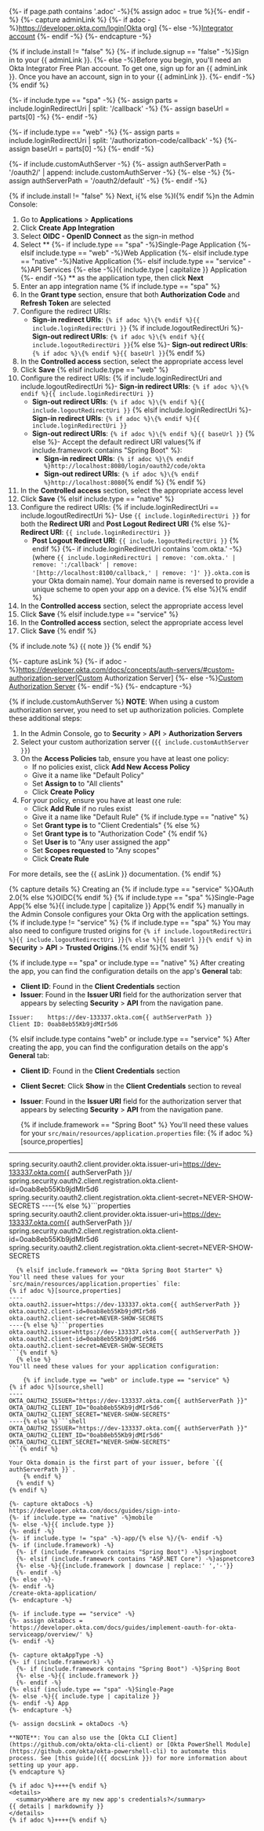 {%- if page.path contains '.adoc' -%}{% assign adoc = true %}{%- endif -%}
{%- capture adminLink %}
  {%- if adoc -%}https://developer.okta.com/login[Okta org]
  {%- else -%}[Integrator account](https://developer.okta.com/login)
  {%- endif -%}
{%- endcapture -%}

{% if include.install != "false" %}
  {%- if include.signup == "false" -%}Sign in to your {{ adminLink }}.
  {%- else -%}Before you begin, you'll need an Okta Integrator Free Plan account. To get one, sign up for an {{ adminLink }}. Once you have an account, sign in to your {{ adminLink }}.
  {%- endif -%}
{% endif %}

{%- if include.type == "spa" -%}
  {%- assign parts = include.loginRedirectUri | split: '/callback' -%}
  {%- assign baseUrl = parts[0] -%}
{%- endif -%}

{%- if include.type == "web" -%}
  {%- assign parts = include.loginRedirectUri | split: '/authorization-code/callback' -%}
  {%- assign baseUrl = parts[0] -%}
{%- endif -%}

{%- if include.customAuthServer -%}
  {%- assign authServerPath = '/oauth2/' | append: include.customAuthServer -%}
{%- else -%}
  {%- assign authServerPath = '/oauth2/default' -%}
{%- endif -%}


{% if include.install != "false" %} Next, i{% else %}I{% endif %}n the Admin Console:

1. Go to **Applications** > **Applications**
2. Click **Create App Integration**
3. Select **OIDC - OpenID Connect** as the sign-in method
4. Select **
  {%- if include.type == "spa" -%}Single-Page Application
  {%- elsif include.type == "web" -%}Web Application
  {%- elsif include.type == "native" -%}Native Application
  {%- elsif include.type == "service" -%}API Services
  {%- else -%}{{ include.type | capitalize }} Application
  {%- endif -%}
** as the application type, then click **Next**
5. Enter an app integration name
  {% if include.type == "spa" %}
6. In the **Grant type** section, ensure that both **Authorization Code** and **Refresh Token** are selected
7. Configure the redirect URIs:
   - **Sign-in redirect URIs**: `{% if adoc %}\{% endif %}{{ include.loginRedirectUri }}`
   {% if include.logoutRedirectUri %}- **Sign-out redirect URIs**: `{% if adoc %}\{% endif %}{{ include.logoutRedirectUri }}`{% else %}- **Sign-out redirect URIs**: `{% if adoc %}\{% endif %}{{ baseUrl }}`{% endif %}
8. In the **Controlled access** section, select the appropriate access level
9. Click **Save**
  {% elsif include.type == "web" %}
6. Configure the redirect URIs:
    {% if include.loginRedirectUri and include.logoutRedirectUri %}- **Sign-in redirect URIs**: `{% if adoc %}\{% endif %}{{ include.loginRedirectUri }}`
   - **Sign-out redirect URIs**: `{% if adoc %}\{% endif %}{{ include.logoutRedirectUri }}`
    {% elsif include.loginRedirectUri %}- **Sign-in redirect URIs**: `{% if adoc %}\{% endif %}{{ include.loginRedirectUri }}`
   - **Sign-out redirect URIs**: `{% if adoc %}\{% endif %}{{ baseUrl }}`
    {% else %}- Accept the default redirect URI values{% if include.framework contains "Spring Boot" %}:
     - **Sign-in redirect URIs**: `{% if adoc %}\{% endif %}http://localhost:8080/login/oauth2/code/okta`
     - **Sign-out redirect URIs**: `{% if adoc %}\{% endif %}http://localhost:8080`{% endif %}
    {% endif %}
7. In the **Controlled access** section, select the appropriate access level
8. Click **Save**
  {% elsif include.type == "native" %}
6. Configure the redirect URIs:
    {% if include.loginRedirectUri == include.logoutRedirectUri %}- Use `{{ include.loginRedirectUri }}` for both the **Redirect URI** and **Post Logout Redirect URI**
    {% else %}- **Redirect URI**: `{{ include.loginRedirectUri }}`
   - **Post Logout Redirect URI**: `{{ include.logoutRedirectUri }}`
    {% endif %}
    {%- if include.loginRedirectUri contains 'com.okta.' -%}
   (where `{{ include.loginRedirectUri | remove: 'com.okta.' | remove: ':/callback' | remove: '[http://localhost:8100/callback,' | remove: ']' }}.okta.com` is your Okta domain name). Your domain name is reversed to provide a unique scheme to open your app on a device.
    {% else %}{% endif %}
7. In the **Controlled access** section, select the appropriate access level
8. Click **Save**
  {% elsif include.type == "service" %}
6. In the **Controlled access** section, select the appropriate access level
7. Click **Save**
  {% endif %}

{% if include.note %}
{{ note }}
{% endif %}

{%- capture asLink %}
  {%- if adoc -%}https://developer.okta.com/docs/concepts/auth-servers/#custom-authorization-server[Custom Authorization Server]
  {%- else -%}[Custom Authorization Server](https://developer.okta.com/docs/concepts/auth-servers/#custom-authorization-server)
  {%- endif -%}
{%- endcapture -%}

{% if include.customAuthServer %}
**NOTE**: When using a custom authorization server, you need to set up authorization policies. Complete these additional steps:

1. In the Admin Console, go to **Security** > **API** > **Authorization Servers**
2. Select your custom authorization server (`{{ include.customAuthServer }}`)
3. On the **Access Policies** tab, ensure you have at least one policy:
   - If no policies exist, click **Add New Access Policy**
   - Give it a name like "Default Policy" 
   - Set **Assign to** to "All clients"
   - Click **Create Policy**
4. For your policy, ensure you have at least one rule:
   - Click **Add Rule** if no rules exist
   - Give it a name like "Default Rule"
{% if include.type == "native" %}
   - Set **Grant type is** to "Client Credentials"
{% else %}
   - Set **Grant type is** to "Authorization Code" 
{% endif %}
   - Set **User is** to "Any user assigned the app" 
   - Set **Scopes requested** to "Any scopes" 
   - Click **Create Rule**

For more details, see the {{ asLink }} documentation.
{% endif %}

{% capture details %}
Creating an {% if include.type == "service" %}OAuth 2.0{% else %}OIDC{% endif %} {% if include.type == "spa" %}Single-Page App{% else %}{{ include.type | capitalize }} App{% endif %} manually in the Admin Console configures your Okta Org with the application settings.{% if include.type != "service" %} {% if include.type == "spa" %} You may also need to configure trusted origins for `{% if include.logoutRedirectUri %}{{ include.logoutRedirectUri }}{% else %}{{ baseUrl }}{% endif %}` in **Security** > **API** > **Trusted Origins**.{% endif %}{% endif %}
   
{% if include.type == "spa" or include.type == "native" %}
After creating the app, you can find the configuration details on the app's **General** tab:

- **Client ID**: Found in the **Client Credentials** section
- **Issuer**: Found in the **Issuer URI** field for the authorization server that appears by selecting **Security** > **API** from the navigation pane.

```
Issuer:    https://dev-133337.okta.com{{ authServerPath }}
Client ID: 0oab8eb55Kb9jdMIr5d6
```
{% elsif include.type contains "web" or include.type == "service"  %}
After creating the app, you can find the configuration details on the app's **General** tab:

- **Client ID**: Found in the **Client Credentials** section
- **Client Secret**: Click **Show** in the **Client Credentials** section to reveal
- **Issuer**: Found in the **Issuer URI** field for the authorization server that appears by selecting **Security** > **API** from the navigation pane.

  {% if include.framework == "Spring Boot" %}
You'll need these values for your `src/main/resources/application.properties` file:
{% if adoc %}[source,properties]
----
spring.security.oauth2.client.provider.okta.issuer-uri=https://dev-133337.okta.com{{ authServerPath }}/
spring.security.oauth2.client.registration.okta.client-id=0oab8eb55Kb9jdMIr5d6
spring.security.oauth2.client.registration.okta.client-secret=NEVER-SHOW-SECRETS
----{% else %}```properties
spring.security.oauth2.client.provider.okta.issuer-uri=https://dev-133337.okta.com{{ authServerPath }}/
spring.security.oauth2.client.registration.okta.client-id=0oab8eb55Kb9jdMIr5d6
spring.security.oauth2.client.registration.okta.client-secret=NEVER-SHOW-SECRETS
```{% endif %}
  {% elsif include.framework == "Okta Spring Boot Starter" %}
You'll need these values for your `src/main/resources/application.properties` file:
{% if adoc %}[source,properties]
----
okta.oauth2.issuer=https://dev-133337.okta.com{{ authServerPath }}
okta.oauth2.client-id=0oab8eb55Kb9jdMIr5d6
okta.oauth2.client-secret=NEVER-SHOW-SECRETS
----{% else %}```properties
okta.oauth2.issuer=https://dev-133337.okta.com{{ authServerPath }}
okta.oauth2.client-id=0oab8eb55Kb9jdMIr5d6
okta.oauth2.client-secret=NEVER-SHOW-SECRETS
```{% endif %}
  {% else %}
You'll need these values for your application configuration:

    {% if include.type == "web" or include.type == "service" %}
{% if adoc %}[source,shell]
----
OKTA_OAUTH2_ISSUER="https://dev-133337.okta.com{{ authServerPath }}"
OKTA_OAUTH2_CLIENT_ID="0oab8eb55Kb9jdMIr5d6"
OKTA_OAUTH2_CLIENT_SECRET="NEVER-SHOW-SECRETS"
----{% else %}```shell
OKTA_OAUTH2_ISSUER="https://dev-133337.okta.com{{ authServerPath }}"
OKTA_OAUTH2_CLIENT_ID="0oab8eb55Kb9jdMIr5d6"
OKTA_OAUTH2_CLIENT_SECRET="NEVER-SHOW-SECRETS"
```{% endif %}

Your Okta domain is the first part of your issuer, before `{{ authServerPath }}`.
    {% endif %}
  {% endif %}
{% endif %}

{%- capture oktaDocs -%}
https://developer.okta.com/docs/guides/sign-into-
{%- if include.type == "native" -%}mobile
{%- else -%}{{ include.type }}
{%- endif -%}
{%- if include.type != "spa" -%}-app/{% else %}/{%- endif -%}
{%- if (include.framework) -%}
  {%- if (include.framework contains "Spring Boot") -%}springboot
  {%- elsif (include.framework contains "ASP.NET Core") -%}aspnetcore3
  {%- else -%}{{include.framework | downcase | replace:' ','-'}}
  {%- endif -%}
{%- else -%}-
{%- endif -%}
/create-okta-application/
{%- endcapture -%}

{%- if include.type == "service" -%}
{%- assign oktaDocs = 'https://developer.okta.com/docs/guides/implement-oauth-for-okta-serviceapp/overview/' %}
{%- endif -%}

{%- capture oktaAppType -%}
{%- if (include.framework) -%}
  {%- if (include.framework contains "Spring Boot") -%}Spring Boot
  {%- else -%}{{ include.framework }}
  {%- endif -%}
{%- elsif (include.type == "spa" -%}Single-Page
{%- else -%}{{ include.type | capitalize }}
{%- endif -%} App
{%- endcapture -%}

{%- assign docsLink = oktaDocs -%}

**NOTE**: You can also use the [Okta CLI Client](https://github.com/okta/okta-cli-client) or [Okta PowerShell Module](https://github.com/okta/okta-powershell-cli) to automate this process. See [this guide]({{ docsLink }}) for more information about setting up your app.
{% endcapture %}

{% if adoc %}++++{% endif %}
<details>
  <summary>Where are my new app's credentials?</summary>
{{ details | markdownify }}
</details>
{% if adoc %}++++{% endif %}
